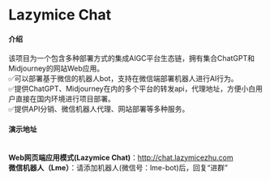 # Lazymice Chat

#### 介绍
该项目为一个包含多种部署方式的集成AIGC平台生态链，拥有集合ChatGPT和Midjourney的网站Web应用。
<br> ✅可以部署基于微信的机器人bot，支持在微信端部署机器人进行AI行为。
<br> ✅提供ChatGPT、Midjourney在内的多个平台的转发api，代理地址，方便小白用户直接在国内环境进行项目部署。
<br> ✅提供API分销、微信机器人代理、网站部署等多种服务。

#### 演示地址
**<br>Web网页端应用模式(Lazymice Chat)**：http://chat.lazymicezhu.com
**<br>微信机器人（Lme）**：请添加机器人(微信号：lme-bot)后，回复“进群”
